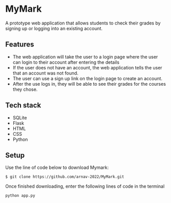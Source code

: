 # MyMark
A prototype web application that allows students to check their grades by signing up or logging into an existing account.
## Features
- The web application will take the user to a login page where the user can login to their account after entering the details
- If the user does not have an account, the web application tells the user that an account was not found. 
- The user can use a sign up link on the login page to create an account.
- After the use logs in, they will be able to see their grades for the courses they chose.

## Tech stack
- SQLite
- Flask 
- HTML
- CSS
- Python

## Setup
Use the line of code below to download Mymark:
```
$ git clone https://github.com/arnav-2022/MyMark.git
```

Once finished downloading, enter the following lines of code in the terminal
```sh
python app.py
```
